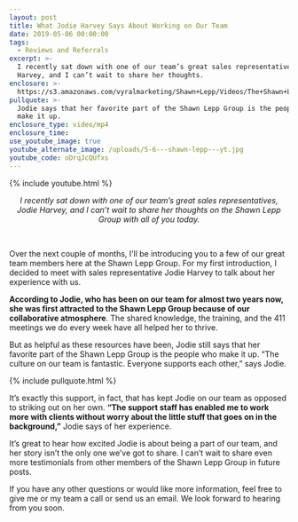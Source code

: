 ```yaml
---
layout: post
title: What Jodie Harvey Says About Working on Our Team
date: 2019-05-06 00:00:00
tags:
  - Reviews and Referrals
excerpt: >-
  I recently sat down with one of our team’s great sales representatives, Jodie
  Harvey, and I can’t wait to share her thoughts.
enclosure: >-
  https://s3.amazonaws.com/vyralmarketing/Shawn+Lepp/Videos/The+Shawn+Lepp+Group+-+What+Jodie+Harvey+Says+About+Working+on+Our+Team.mp4
pullquote: >-
  Jodie says that her favorite part of the Shawn Lepp Group is the people who
  make it up.
enclosure_type: video/mp4
enclosure_time:
use_youtube_image: true
youtube_alternate_image: /uploads/5-6---shawn-lepp---yt.jpg
youtube_code: oDrqJcQUfxs
---
```


{% include youtube.html %}

<center><em>I recently sat down with one of our team&rsquo;s great sales representatives, Jodie Harvey, and I can&rsquo;t wait to share her thoughts on the Shawn Lepp Group with all of you today.</em></center>

&nbsp;

Over the next couple of months, I’ll be introducing you to a few of our great team members here at the Shawn Lepp Group. For my first introduction, I decided to meet with sales representative Jodie Harvey to talk about her experience with us.

**According to Jodie, who has been on our team for almost two years now, she was first attracted to the Shawn Lepp Group because of our collaborative atmosphere**. The shared knowledge, the training, and the 411 meetings we do every week have all helped her to thrive.

But as helpful as these resources have been, Jodie still says that her favorite part of the Shawn Lepp Group is the people who make it up. “The culture on our team is fantastic. Everyone supports each other,” says Jodie.

{% include pullquote.html %}

It’s exactly this support, in fact, that has kept Jodie on our team as opposed to striking out on her own. **“The support staff has enabled me to work more with clients without worry about the little stuff that goes on in the background,”** Jodie says of her experience.

It’s great to hear how excited Jodie is about being a part of our team, and her story isn’t the only one we’ve got to share. I can’t wait to share even more testimonials from other members of the Shawn Lepp Group in future posts.

If you have any other questions or would like more information, feel free to give me or my team a call or send us an email. We look forward to hearing from you soon.